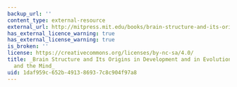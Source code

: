 ```yaml
---
backup_url: ''
content_type: external-resource
external_url: http://mitpress.mit.edu/books/brain-structure-and-its-origins
has_external_licence_warning: true
has_external_license_warning: true
is_broken: ''
license: https://creativecommons.org/licenses/by-nc-sa/4.0/
title: _Brain Structure and Its Origins in Development and in Evolution of Behavior
  and the Mind_
uid: 1daf959c-652b-4913-8693-7c8c904f97a8
---
```

